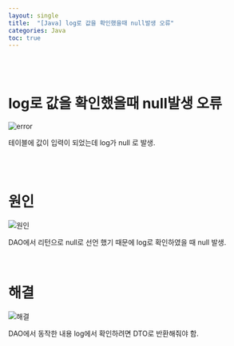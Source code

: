 ```yaml
---
layout: single
title:  "[Java] log로 값을 확인했을때 null발생 오류"
categories: Java
toc: true
---
```



<br/><br/>

# log로 값을 확인했을때 null발생 오류 #

![error](https:/images/2023-04-23-1차프로젝트오류/inselet(사진)/인설트DTOnull값.PNG)


테이블에 값이 입력이 되었는데 log가 null 로 발생.

<br/><br/>


# 원인 # 

![원인](https:/images/2023-04-23-1차프로젝트오류/inselet(사진)/인설트DTOnull값원인.png)

DAO에서 리턴으로 null로 선언 했기 때문에  log로 확인하였을 때 null 발생.



<br/>

# 해결 #

![해결](https:/images/2023-04-23-1차프로젝트오류/inselet(사진)/인설트DTOnull값해결.png)

DAO에서 동작한 내용 log에서 확인하려면 DTO로  반환해줘야 함.

<br/><br/>